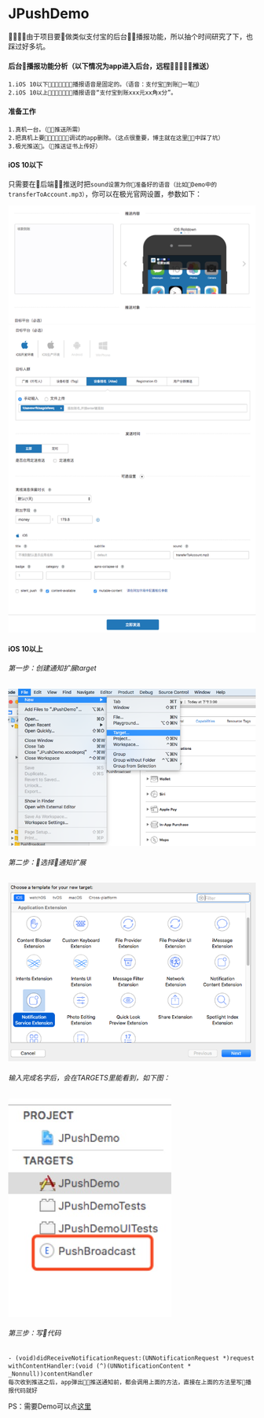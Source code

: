 # JPushDemo
由于项目要做类似支付宝的后台播报功能，所以抽个时间研究了下，也踩过好多坑。

#### 后台播报功能分析（以下情况为app进入后台，远程推送）

```
1.iOS 10以下播报语音是固定的。（语音：支付宝到账一笔）
2.iOS 10以上播报语音“支付宝到账xxx元xx角x分”。
```

#### 准备工作
```
1.真机一台。（推送所需）
2.把真机上要调试的app删除。（这点很重要，博主就在这里中踩了坑）
3.极光推送。（推送证书上传好）
```

#### iOS 10以下
只需要在后端推送时把`sound设置为你准备好的语音（比如Demo中的transferToAccount.mp3）`，你可以在极光官网设置，参数如下：

![6](https://github.com/AgoniNemo/JPushDemo/blob/master/imge/6.jpg?raw=true)
![5](https://github.com/AgoniNemo/JPushDemo/blob/master/imge/5.jpg?raw=true)

#### iOS 10以上

###### 第一步：创建通知扩展target
![1](https://github.com/AgoniNemo/JPushDemo/blob/master/imge/1.png?raw=true)

###### 第二步：选择通知扩展
![2](https://github.com/AgoniNemo/JPushDemo/blob/master/imge/2.png?raw=true)

###### 输入完成名字后，会在TARGETS里能看到，如下图：
![3](https://github.com/AgoniNemo/JPushDemo/blob/master/imge/3.jpg?raw=true)

###### 第三步：写代码
```
- (void)didReceiveNotificationRequest:(UNNotificationRequest *)request withContentHandler:(void (^)(UNNotificationContent * _Nonnull))contentHandler 
每次收到推送之后，app弹出推送通知前，都会调用上面的方法，直接在上面的方法里写播报代码就好
```

PS：需要Demo可以点[这里](https://github.com/AgoniNemo/JPushDemo)